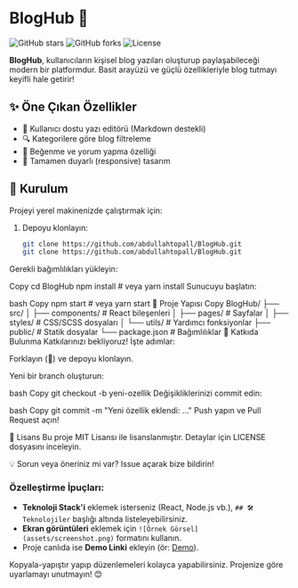 # BlogHub 📝

![GitHub stars](https://img.shields.io/github/stars/abdullahtopall/BlogHub?style=social)
![GitHub forks](https://img.shields.io/github/forks/abdullahtopall/BlogHub?style=social)
![License](https://img.shields.io/badge/license-MIT-blue)

**BlogHub**, kullanıcıların kişisel blog yazıları oluşturup paylaşabileceği modern bir platformdur. Basit arayüzü ve güçlü özellikleriyle blog tutmayı keyifli hale getirir!

## ✨ Öne Çıkan Özellikler
- 📌 Kullanıcı dostu yazı editörü (Markdown destekli)
- 🔍 Kategorilere göre blog filtreleme
- 🌟 Beğenme ve yorum yapma özelliği
- 📱 Tamamen duyarlı (responsive) tasarım

## 🚀 Kurulum
Projeyi yerel makinenizde çalıştırmak için:

1. Depoyu klonlayın:
   ```bash
   git clone https://github.com/abdullahtopall/BlogHub.git
   git clone https://github.com/abdullahtopall/BlogHub.git
Gerekli bağımlılıkları yükleyin:

Copy
cd BlogHub
npm install  # veya yarn install
Sunucuyu başlatın:

bash
Copy
npm start    # veya yarn start
📂 Proje Yapısı
Copy
BlogHub/
├── src/
│   ├── components/   # React bileşenleri
│   ├── pages/        # Sayfalar
│   ├── styles/       # CSS/SCSS dosyaları
│   └── utils/        # Yardımcı fonksiyonlar
├── public/           # Statik dosyalar
└── package.json      # Bağımlılıklar
🤝 Katkıda Bulunma
Katkılarınızı bekliyoruz! İşte adımlar:

Forklayın (🔱) ve depoyu klonlayın.

Yeni bir branch oluşturun:

bash
Copy
git checkout -b yeni-ozellik
Değişikliklerinizi commit edin:

bash
Copy
git commit -m "Yeni özellik eklendi: ..."
Push yapın ve Pull Request açın!

📜 Lisans
Bu proje MIT Lisansı ile lisanslanmıştır. Detaylar için LICENSE dosyasını inceleyin.

💡 Sorun veya öneriniz mi var?
Issue açarak bize bildirin!


### Özelleştirme İpuçları:
- **Teknoloji Stack'i** eklemek isterseniz (React, Node.js vb.), `## 🛠️ Teknolojiler` başlığı altında listeleyebilirsiniz.
- **Ekran görüntüleri** eklemek için `![Örnek Görsel](assets/screenshot.png)` formatını kullanın.
- Proje canlıda ise **Demo Linki** ekleyin (ör: [Demo](https://bloghub-demo.vercel.app)).

Kopyala-yapıştır yapıp düzenlemeleri kolayca yapabilirsiniz. Projenize göre uyarlamayı unutmayın! 😊
